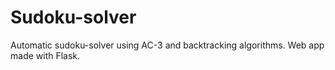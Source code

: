# Sudoku-solver
Automatic sudoku-solver using AC-3 and backtracking algorithms.
Web app made with Flask.
